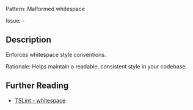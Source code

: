 Pattern: Malformed whitespace

Issue: -

## Description

Enforces whitespace style conventions.  
  
Rationale: Helps maintain a readable, consistent style in your codebase.

## Further Reading

* [TSLint - whitespace](https://palantir.github.io/tslint/rules/whitespace)